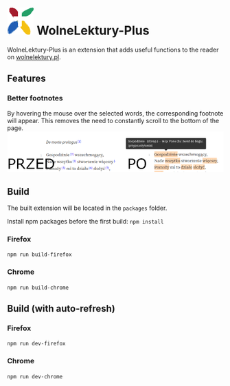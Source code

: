 # ![Logo](src/icons/wlplus-64.png) WolneLektury-Plus 

WolneLektury-Plus is an extension that adds useful functions to the reader on
[wolnelektury.pl](https://wolnelektury.pl).

## Features
### Better footnotes
By hovering the mouse over the selected words, the corresponding footnote will appear.
This removes the need to constantly scroll to the bottom of the page.
![Photo showing the footnote function on the page](./assets/przypisy.png)

## Build
The built extension will be located in the `packages` folder.

Install npm packages before the first build: `npm install`

### Firefox
`npm run build-firefox`

### Chrome
`npm run build-chrome`

## Build (with auto-refresh)
### Firefox
`npm run dev-firefox`

### Chrome
`npm run dev-chrome`